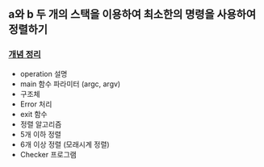## a와 b 두 개의 스택을 이용하여 최소한의 명령을 사용하여 정렬하기

### [개념 정리](https://www.notion.so/dev-jungeun/Push-Swap-f896d30950654c068270b7ea301d2939)
* operation 설명
* main 함수 파라미터 (argc, argv)
* 구조체
* Error 처리
* exit 함수
* 정렬 알고리즘
* 5개 이하 정렬
* 6개 이상 정렬 (모래시계 정렬)
* Checker 프로그램
